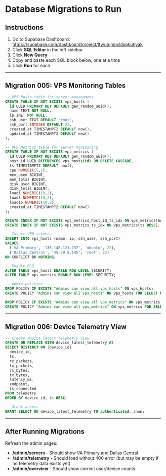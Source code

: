# Database Migrations to Run

## Instructions
1. Go to Supabase Dashboard: https://supabase.com/dashboard/project/ltwuqjmncldopkutiyak
2. Click **SQL Editor** in the left sidebar
3. Click **New Query**
4. Copy and paste each SQL block below, one at a time
5. Click **Run** for each

---

## Migration 005: VPS Monitoring Tables

```sql
-- VPS Hosts table for server management
CREATE TABLE IF NOT EXISTS vps_hosts (
  id UUID PRIMARY KEY DEFAULT gen_random_uuid(),
  name TEXT NOT NULL,
  ip INET NOT NULL,
  ssh_user TEXT DEFAULT 'root',
  ssh_port INTEGER DEFAULT 22,
  created_at TIMESTAMPTZ DEFAULT now(),
  updated_at TIMESTAMPTZ DEFAULT now()
);

-- VPS Metrics table for server monitoring
CREATE TABLE IF NOT EXISTS vps_metrics (
  id UUID PRIMARY KEY DEFAULT gen_random_uuid(),
  host_id UUID REFERENCES vps_hosts(id) ON DELETE CASCADE,
  ts TIMESTAMPTZ DEFAULT now(),
  cpu NUMERIC(5,2),
  mem_used BIGINT,
  mem_total BIGINT,
  disk_used BIGINT,
  disk_total BIGINT,
  load1 NUMERIC(10,2),
  load5 NUMERIC(10,2),
  load15 NUMERIC(10,2),
  created_at TIMESTAMPTZ DEFAULT now()
);

CREATE INDEX IF NOT EXISTS vps_metrics_host_id_ts_idx ON vps_metrics(host_id, ts DESC);
CREATE INDEX IF NOT EXISTS vps_metrics_ts_idx ON vps_metrics(ts DESC);

-- Insert VPN servers
INSERT INTO vps_hosts (name, ip, ssh_user, ssh_port)
VALUES
  ('VA Primary', '135.148.121.237', 'ubuntu', 22),
  ('Dallas Central', '45.79.8.145', 'root', 22)
ON CONFLICT DO NOTHING;

-- Enable RLS
ALTER TABLE vps_hosts ENABLE ROW LEVEL SECURITY;
ALTER TABLE vps_metrics ENABLE ROW LEVEL SECURITY;

-- Admin policies
DROP POLICY IF EXISTS "Admins can view all vps_hosts" ON vps_hosts;
CREATE POLICY "Admins can view all vps_hosts" ON vps_hosts FOR SELECT USING (true);

DROP POLICY IF EXISTS "Admins can view all vps_metrics" ON vps_metrics;
CREATE POLICY "Admins can view all vps_metrics" ON vps_metrics FOR SELECT USING (true);
```

---

## Migration 006: Device Telemetry View

```sql
-- Create device_latest_telemetry view
CREATE OR REPLACE VIEW device_latest_telemetry AS
SELECT DISTINCT ON (device_id)
  device_id,
  ts,
  rx_packets,
  tx_packets,
  rx_bytes,
  tx_bytes,
  latency_ms,
  endpoint,
  is_connected
FROM telemetry
ORDER BY device_id, ts DESC;

-- Grant access
GRANT SELECT ON device_latest_telemetry TO authenticated, anon;
```

---

## After Running Migrations

Refresh the admin pages:
- **/admin/servers** - Should show VA Primary and Dallas Central
- **/admin/telemetry** - Should load without 400 error (but may be empty if no telemetry data exists yet)
- **/admin/overview** - Should show correct user/device counts

